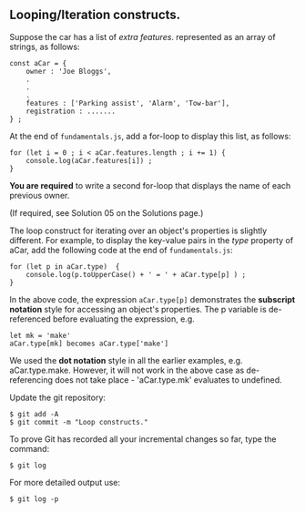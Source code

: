 ## Looping/Iteration constructs.

Suppose the car has a list of *extra features*. represented as an array of strings, as follows:
~~~
const aCar = {
    owner : 'Joe Bloggs',
    .
    .
    .
    features : ['Parking assist', 'Alarm', 'Tow-bar'],
    registration : .......
} ;
~~~
At the end of `fundamentals.js`, add a for-loop to display this list, as follows:
~~~
for (let i = 0 ; i < aCar.features.length ; i += 1) {
    console.log(aCar.features[i]) ;
} 
~~~

__You are required__ to write a second for-loop that displays the name of each previous owner. 

(If required, see Solution 05 on the Solutions page.)

The loop construct for iterating over an object's properties is slightly different. For example, to display the key-value pairs in the *type* property of aCar, add the following code at the end of `fundamentals.js`:
~~~
for (let p in aCar.type)  {
    console.log(p.toUpperCase() + ' = ' + aCar.type[p] ) ;
}
~~~

In the above code, the expression `aCar.type[p]` demonstrates the __subscript notation__ style for accessing an object's properties. The p variable is de-referenced before evaluating the expression, e.g.
~~~
let mk = 'make' 
aCar.type[mk] becomes aCar.type['make']
~~~
We used the __dot notation__ style in all the earlier examples, e.g. aCar.type.make. However, it will not work in the above case as de-referencing does not take place - 'aCar.type.mk' evaluates to undefined. 
 
Update the git repository:
~~~ 
$ git add -A
$ git commit -m "Loop constructs."
~~~

To prove Git has recorded all your incremental changes so far, type the command:
~~~
$ git log
~~~
For more detailed output use:
~~~
$ git log -p
~~~
